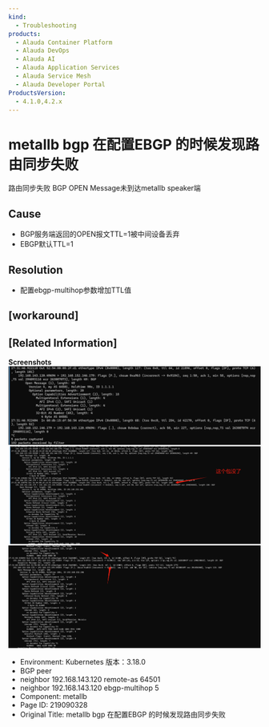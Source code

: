 ```yaml
---
kind:
  - Troubleshooting
products:
  - Alauda Container Platform
  - Alauda DevOps
  - Alauda AI
  - Alauda Application Services
  - Alauda Service Mesh
  - Alauda Developer Portal
ProductsVersion:
  - 4.1.0,4.2.x
---
```

<!-- A type of document that involves encountering a fault, diagnosing it, performing root cause analysis, and providing solutions. -->

# metallb bgp 在配置EBGP 的时候发现路由同步失败

路由同步失败 BGP OPEN Message未到达metallb speaker端

## Cause
- BGP服务端返回的OPEN报文TTL=1被中间设备丢弃
- EBGP默认TTL=1

## Resolution
- 配置ebgp-multihop参数增加TTL值

## [workaround]

## [Related Information]
**Screenshots**
![](assets/metallb-bgp-zai-pei-zhi-ebgp-de-shi-hou-fa-xian-lu-you-tong-bu-shi-bai/image-2024-7-5_14-35-45.png)
![](assets/metallb-bgp-zai-pei-zhi-ebgp-de-shi-hou-fa-xian-lu-you-tong-bu-shi-bai/image-2024-7-5_14-38-9.png)
![](assets/metallb-bgp-zai-pei-zhi-ebgp-de-shi-hou-fa-xian-lu-you-tong-bu-shi-bai/image-2024-7-5_14-39-11.png)
- Environment: Kubernetes 版本：3.18.0
- BGP peer
- neighbor 192.168.143.120 remote-as 64501
- neighbor 192.168.143.120 ebgp-multihop 5
- Component: metallb
- Page ID: 219090328
- Original Title: metallb bgp 在配置EBGP 的时候发现路由同步失败
